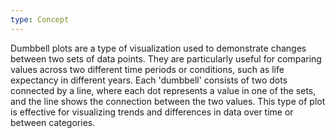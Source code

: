 ```yaml
---
type: Concept
---
```


Dumbbell plots are a type of visualization used to demonstrate changes between two sets of data points. They are particularly useful for comparing values across two different time periods or conditions, such as life expectancy in different years. Each 'dumbbell' consists of two dots connected by a line, where each dot represents a value in one of the sets, and the line shows the connection between the two values. This type of plot is effective for visualizing trends and differences in data over time or between categories.